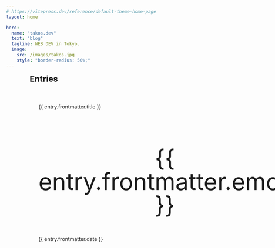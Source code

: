 ```yaml
---
# https://vitepress.dev/reference/default-theme-home-page
layout: home

hero:
  name: "takos.dev"
  text: "blog"
  tagline: WEB DEV in Tokyo.
  image:
    src: /images/takos.jpg
    style: "border-radius: 50%;"
---
```


<script setup>
import { data } from './.vitepress/entries.data.ts';
const entries = data.reverse().slice(0, 4);
</script>

<div class="home-entries-container">
    <h3 class="entries-title">Entries</h3>
    <section class="home-entries">
        <a v-for="(entry, index) in entries" :key="index" :href="entry.url">
            <p class="article-title">{{ entry.frontmatter.title }}</p>
            <p v-if="entry.frontmatter.emoji" class="emoji">{{ entry.frontmatter.emoji }}</p>
            <p v-if="entry.frontmatter.date" class="date">{{ entry.frontmatter.date }}</p>
        </a>
    </section>
</div>

<style>
.home-entries-container {
    padding: 0 24px;
}

.home-entries-container h3.entries-title {
    margin: 0 auto;
    max-width: 1152px;
    display: grid;
    grid-template-columns: 1fr;
    gap: 16px;
    margin-bottom: 16px;
    font-size: 1.4rem;
    font-weight: bolder;
}

.home-entries-container .home-entries {
    margin: 0 auto;
    max-width: 1152px;
    display: grid;
    grid-template-columns: 1fr;
    gap: 16px;
}

.home-entries-container .home-entries a {
    display: flex;
    flex-direction: column;
    background-color: var(--vp-c-bg-soft);
    border: 1px solid var(--vp-c-border);
    padding: 24px;
    height: 100%;
    border-radius: 4px; 
}
.home-entries-container .home-entries a:hover {
    background-color: var(--vp-c-bg-soft-up);
}

.home-entries-container .home-entries a .article-title {
    flex: 1;
}

.home-entries-container .home-entries a .emoji {
    font-size: 64px;
    line-height: 64px;
    text-align: center;
    height: 100px;
    padding: 20px 0;
    display: flex;
    align-items: center;
    justify-content: center;
}

@media (min-width: 640px) {
    .home-entries-container {
        padding: 0 48px;
    }
    .home-entries-container h3.entries-title {
        grid-template-columns: 1fr 1fr;    
    }
    .home-entries-container .home-entries {
        grid-template-columns: 1fr 1fr;    
    }
}
@media (min-width: 960px) {
    .home-entries-container {
        padding: 0 64px;
    }
    .home-entries-container h3.entries-title {
        grid-template-columns: 1fr 1fr 1fr;    
    }
    .home-entries-container .home-entries {
        grid-template-columns: 1fr 1fr 1fr;    
    }
}
</style>
